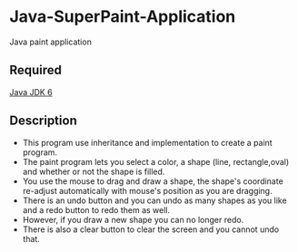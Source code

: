 Java-SuperPaint-Application
===========================
Java paint application

Required
----------
[Java JDK 6](http://www.oracle.com/technetwork/java/javasebusiness/downloads/java-archive-downloads-javase6-419409.htm)

Description
------------
 * This program use inheritance and implementation to create a paint program.
 * The paint program lets you select a color, a shape (line, rectangle,oval) and whether or not the shape is filled.
 * You use the mouse to drag and draw a shape, the shape's coordinate re-adjust automatically with mouse's position
 as you are dragging. 
 * There is an undo button and you can undo as many shapes as you like and a redo button to redo them as well.
 * However, if you draw a new shape you can no longer redo.
 * There is also a clear button to clear the screen and you cannot undo that.
